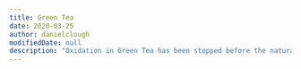```yaml
---
title: Green Tea
date: 2020-03-25
author: danielclough
modifiedDate: null
description: "Oxidation in Green Tea has been stopped before the natural green color of the leaf degraded."
---
```


